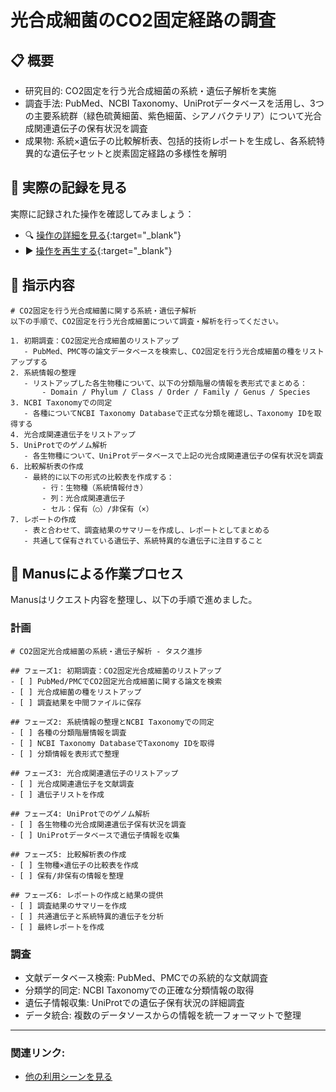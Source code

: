# 光合成細菌のCO2固定経路の調査

## 📋 概要

- 研究目的: CO2固定を行う光合成細菌の系統・遺伝子解析を実施
- 調査手法: PubMed、NCBI Taxonomy、UniProtデータベースを活用し、3つの主要系統群（緑色硫黄細菌、紫色細菌、シアノバクテリア）について光合成関連遺伝子の保有状況を調査
- 成果物: 系統×遺伝子の比較解析表、包括的技術レポートを生成し、各系統特異的な遺伝子セットと炭素固定経路の多様性を解明

## 🎥 実際の記録を見る

実際に記録された操作を確認してみましょう：

- 🔍 [操作の詳細を見る](https://manus.im/share/uHq4uMxHTDaKgikdSLFCoA){:target="_blank"}
- ▶️ [操作を再生する](https://manus.im/share/uHq4uMxHTDaKgikdSLFCoA?replay=1){:target="_blank"}

## 🎯 指示内容

```
# CO2固定を行う光合成細菌に関する系統・遺伝子解析
以下の手順で、CO2固定を行う光合成細菌について調査・解析を行ってください。

1. 初期調査：CO2固定光合成細菌のリストアップ
   - PubMed、PMC等の論文データベースを検索し、CO2固定を行う光合成細菌の種をリストアップする
2. 系統情報の整理
   - リストアップした各生物種について、以下の分類階層の情報を表形式でまとめる：
       - Domain / Phylum / Class / Order / Family / Genus / Species
3. NCBI Taxonomyでの同定
   - 各種についてNCBI Taxonomy Databaseで正式な分類を確認し、Taxonomy IDを取得する
4. 光合成関連遺伝子をリストアップ
5. UniProtでのゲノム解析
   - 各生物種について、UniProtデータベースで上記の光合成関連遺伝子の保有状況を調査
6. 比較解析表の作成
   - 最終的に以下の形式の比較表を作成する：
       - 行：生物種（系統情報付き）
       - 列：光合成関連遺伝子
       - セル：保有（○）/非保有（×）
7. レポートの作成
   - 表と合わせて、調査結果のサマリーを作成し、レポートとしてまとめる
   - 共通して保有されている遺伝子、系統特異的な遺伝子に注目すること
```


## 🤖 Manusによる作業プロセス

Manusはリクエスト内容を整理し、以下の手順で進めました。

### 計画

```
# CO2固定光合成細菌の系統・遺伝子解析 - タスク進捗

## フェーズ1: 初期調査：CO2固定光合成細菌のリストアップ
- [ ] PubMed/PMCでCO2固定光合成細菌に関する論文を検索
- [ ] 光合成細菌の種をリストアップ
- [ ] 調査結果を中間ファイルに保存

## フェーズ2: 系統情報の整理とNCBI Taxonomyでの同定
- [ ] 各種の分類階層情報を調査
- [ ] NCBI Taxonomy DatabaseでTaxonomy IDを取得
- [ ] 分類情報を表形式で整理

## フェーズ3: 光合成関連遺伝子のリストアップ
- [ ] 光合成関連遺伝子を文献調査
- [ ] 遺伝子リストを作成

## フェーズ4: UniProtでのゲノム解析
- [ ] 各生物種の光合成関連遺伝子保有状況を調査
- [ ] UniProtデータベースで遺伝子情報を収集

## フェーズ5: 比較解析表の作成
- [ ] 生物種×遺伝子の比較表を作成
- [ ] 保有/非保有の情報を整理

## フェーズ6: レポートの作成と結果の提供
- [ ] 調査結果のサマリーを作成
- [ ] 共通遺伝子と系統特異的遺伝子を分析
- [ ] 最終レポートを作成
```

### 調査

- 文献データベース検索: PubMed、PMCでの系統的な文献調査
- 分類学的同定: NCBI Taxonomyでの正確な分類情報の取得
- 遺伝子情報収集: UniProtでの遺伝子保有状況の詳細調査
- データ統合: 複数のデータソースからの情報を統一フォーマットで整理




---

### **関連リンク**:
- [他の利用シーンを見る](index.md#利用シーン別チュートリアル)